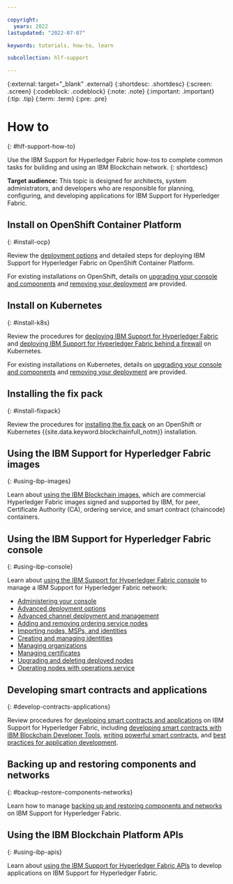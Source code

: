 ```yaml
---

copyright:
  years: 2022
lastupdated: "2022-07-07"

keywords: tutorials, how-to, learn

subcollection: hlf-support

---
```


{:external: target="_blank" .external}
{:shortdesc: .shortdesc}
{:screen: .screen}
{:codeblock: .codeblock}
{:note: .note}
{:important: .important}
{:tip: .tip}
{:term: .term}
{:pre: .pre}


# How to
{: #hlf-support-how-to}

Use the IBM Support for Hyperledger Fabric how-tos to complete common tasks for building and using an IBM Blockchain network. 
{: shortdesc}

**Target audience:** This topic is designed for architects, system administrators, and developers who are responsible 
for planning, configuring, and developing applications for IBM Support for Hyperledger Fabric.


## Install on OpenShift Container Platform 
{: #install-ocp}

Review the [deployment options](howto-deployment-options.md) and detailed steps for 
deploying IBM Support for Hyperledger Fabric on OpenShift Container Platform. 

For existing installations on OpenShift, details on [upgrading your console and components](howto/console-upgrade-ocp.md) 
and [removing your deployment](howto/console-delete-ocp.md) are provided.


## Install on Kubernetes
{: #install-k8s}

Review the procedures for [deploying IBM Support for Hyperledger Fabric](howto/console-deploy-k8.md) and 
[deploying IBM Support for Hyperledger Fabric behind a firewall](howto/console-deploy-k8-firewall.md) on Kubernetes.

For existing installations on Kubernetes, details on [upgrading your console and components](howto/console-upgrade-k8.md) and 
[removing your deployment](howto/console-delete-k8.md) are provided.


## Installing the fix pack
{: #install-fixpack}

Review the procedures for [installing the fix pack](howto/console-fixpack.md) on an OpenShift or Kubernetes {{site.data.keyword.blockchainfull_notm}} installation.


## Using the IBM Support for Hyperledger Fabric images
{: #using-ibp-images}

Learn about [using the IBM Blockchain images](internal/blockchain_images.md), which are commercial Hyperledger Fabric images 
signed and supported by IBM, for peer, Certificate Authority (CA), ordering service, and smart contract (chaincode) containers. 


## Using the IBM Support for Hyperledger Fabric console
{: #using-ibp-console}

Learn about [using the IBM Support for Hyperledger Fabric console](howto-using-ibp-console.md) to manage a IBM Support for Hyperledger Fabric network:

* [Administering your console](howto/console-ocp-manage.md)
* [Advanced deployment options](ibp-console-advanced-deployment.md)
* [Advanced channel deployment and management](ibp-console-advanced-channel.md)
* [Adding and removing ordering service nodes](ibp-console-add-remove-raft.md)
* [Importing nodes, MSPs, and identities](ibp-console-import-nodes.md)
* [Creating and managing identities](ibp-console-identities.md)
* [Managing organizations](ibp-console-organizations.md)
* [Managing certificates](ibp-console-certificates.md)
* [Upgrading and deleting deployed nodes](ibp-console-govern-components.md)
* [Operating nodes with operations service](/blockchain/blockchain-operations_service)


## Developing smart contracts and applications
{: #develop-contracts-applications}

Review procedures for [developing smart contracts and applications](howto-develop.md) on IBM Support for Hyperledger Fabric, including [developing smart contracts with IBM Blockchain Developer Tools](vscode-extension.md), 
[writing powerful smart contracts](write-powerful-smart-contracts.md), and [best practices for application development](best_practices.md). 


## Backing up and restoring components and networks
{: #backup-restore-components-networks}

Learn how to manage [backing up and restoring components and networks](backup-restore.md) on 
IBM Support for Hyperledger Fabric.


## Using the IBM Blockchain Platform APIs
{: #using-ibp-apis}

Learn about [using the IBM Support for Hyperledger Fabric APIs](howto/ibp-v2-apis.md) to develop applications 
on IBM Support for Hyperledger Fabric.
